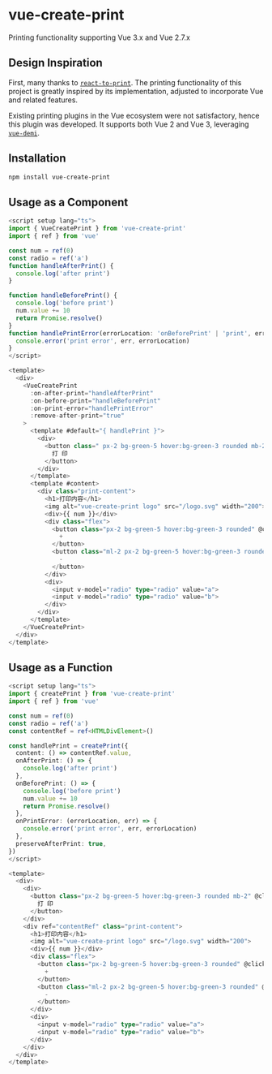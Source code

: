 # vue-create-print

Printing functionality supporting Vue 3.x and Vue 2.7.x

## Design Inspiration

First, many thanks to [`react-to-print`](https://github.com/MatthewHerbst/react-to-print). The printing functionality of this project is greatly inspired by its implementation, adjusted to incorporate Vue and related features.

Existing printing plugins in the Vue ecosystem were not satisfactory, hence this plugin was developed. It supports both Vue 2 and Vue 3, leveraging [`vue-demi`](https://github.com/vueuse/vue-demi).

## Installation

```bash
npm install vue-create-print
```

## Usage as a Component

``` ts
<script setup lang="ts">
import { VueCreatePrint } from 'vue-create-print'
import { ref } from 'vue'

const num = ref(0)
const radio = ref('a')
function handleAfterPrint() {
  console.log('after print')
}

function handleBeforePrint() {
  console.log('before print')
  num.value += 10
  return Promise.resolve()
}
function handlePrintError(errorLocation: 'onBeforePrint' | 'print', err: Error) {
  console.error('print error', err, errorLocation)
}
</script>

<template>
  <div>
    <VueCreatePrint
      :on-after-print="handleAfterPrint"
      :on-before-print="handleBeforePrint"
      :on-print-error="handlePrintError"
      :remove-after-print="true"
    >
      <template #default="{ handlePrint }">
        <div>
          <button class=" px-2 bg-green-5 hover:bg-green-3 rounded mb-2" @click="handlePrint">
            打 印
          </button>
        </div>
      </template>
      <template #content>
        <div class="print-content">
          <h1>打印内容</h1>
          <img alt="vue-create-print logo" src="/logo.svg" width="200">
          <div>{{ num }}</div>
          <div class="flex">
            <button class="px-2 bg-green-5 hover:bg-green-3 rounded" @click="num++">
              +
            </button>
            <button class="ml-2 px-2 bg-green-5 hover:bg-green-3 rounded" @click="num--">
              -
            </button>
          </div>
          <div>
            <input v-model="radio" type="radio" value="a">
            <input v-model="radio" type="radio" value="b">
          </div>
        </div>
      </template>
    </VueCreatePrint>
  </div>
</template>
```
## Usage as a Function

``` ts
<script setup lang="ts">
import { createPrint } from 'vue-create-print'
import { ref } from 'vue'

const num = ref(0)
const radio = ref('a')
const contentRef = ref<HTMLDivElement>()

const handlePrint = createPrint({
  content: () => contentRef.value,
  onAfterPrint: () => {
    console.log('after print')
  },
  onBeforePrint: () => {
    console.log('before print')
    num.value += 10
    return Promise.resolve()
  },
  onPrintError: (errorLocation, err) => {
    console.error('print error', err, errorLocation)
  },
  preserveAfterPrint: true,
})
</script>

<template>
  <div>
    <div>
      <button class="px-2 bg-green-5 hover:bg-green-3 rounded mb-2" @click="handlePrint">
        打 印
      </button>
    </div>
    <div ref="contentRef" class="print-content">
      <h1>打印内容</h1>
      <img alt="vue-create-print logo" src="/logo.svg" width="200">
      <div>{{ num }}</div>
      <div class="flex">
        <button class="px-2 bg-green-5 hover:bg-green-3 rounded" @click="num++">
          +
        </button>
        <button class="ml-2 px-2 bg-green-5 hover:bg-green-3 rounded" @click="num--">
          -
        </button>
      </div>
      <div>
        <input v-model="radio" type="radio" value="a">
        <input v-model="radio" type="radio" value="b">
      </div>
    </div>
  </div>
</template>
```
